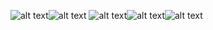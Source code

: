 ![alt text](image.png)![alt text](image.png)
![alt text](image.png)![alt text](image.png)![alt text](image.png)